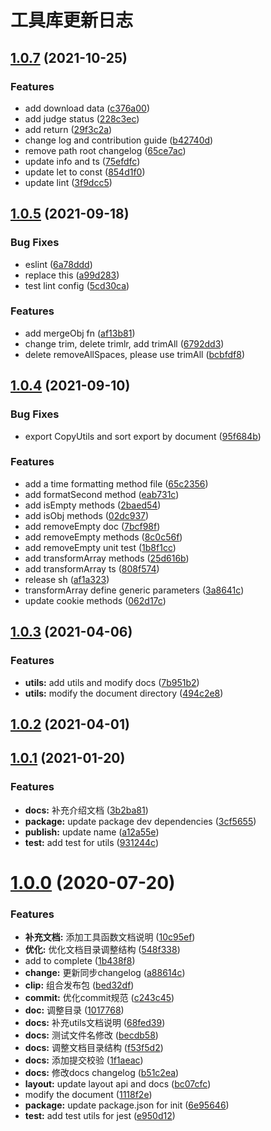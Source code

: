 # 工具库更新日志

## [1.0.7](https://github.com/DTStack/dt-utils/compare/v1.0.6...v1.0.7) (2021-10-25)


### Features

* add download data ([c376a00](https://github.com/DTStack/dt-utils/commit/c376a00eb571006fc3949b47f09d237ab39c08b1))
* add judge status ([228c3ec](https://github.com/DTStack/dt-utils/commit/228c3ec4d371b42849218d6796b7701668b34995))
* add return ([29f3c2a](https://github.com/DTStack/dt-utils/commit/29f3c2a55e8c8452bc4ba5428ac0518e779dfb15))
* change log and contribution guide ([b42740d](https://github.com/DTStack/dt-utils/commit/b42740d48db1460356debba41348f05cb79095b5))
* remove path root changelog ([65ce7ac](https://github.com/DTStack/dt-utils/commit/65ce7ac69831cc73bad40279ef2a45f98d8e5be4))
* update info and ts ([75efdfc](https://github.com/DTStack/dt-utils/commit/75efdfcc4dcca74e13aa5562d78f6f76ec8b8009))
* update let to const ([854d1f0](https://github.com/DTStack/dt-utils/commit/854d1f080213b489769077b36617567499197b7f))
* update lint ([3f9dcc5](https://github.com/DTStack/dt-utils/commit/3f9dcc5d64bccb360882b8ed306498e3e632873a))



## [1.0.5](https://github.com/DTStack/dt-utils/compare/v1.0.4...v1.0.5) (2021-09-18)


### Bug Fixes

* eslint ([6a78ddd](https://github.com/DTStack/dt-utils/commit/6a78ddd4ecbe4704596844e02de803187f2e5ee4))
* replace this ([a99d283](https://github.com/DTStack/dt-utils/commit/a99d283433e1030853d62f1ed1061d2b5f99d32c))
* test lint config ([5cd30ca](https://github.com/DTStack/dt-utils/commit/5cd30ca4c031d0b1417ffad701a262b79ec30ea8))


### Features

* add mergeObj fn ([af13b81](https://github.com/DTStack/dt-utils/commit/af13b8190173a12059bb384faa3c60aebc224612))
* change trim, delete trimlr, add trimAll ([6792dd3](https://github.com/DTStack/dt-utils/commit/6792dd39f98d9e6c61d87b0461c83dcb8677cfeb))
* delete removeAllSpaces, please use trimAll ([bcbfdf8](https://github.com/DTStack/dt-utils/commit/bcbfdf8059046f258b390e1bcc3331f3741c8e85))



## [1.0.4](https://github.com/DTStack/dt-utils/compare/v1.0.3...v1.0.4) (2021-09-10)


### Bug Fixes

* export CopyUtils and sort export by document ([95f684b](https://github.com/DTStack/dt-utils/commit/95f684b9ee07597d56eafc11a157ff353461c9b9))


### Features

* add a time formatting method file ([65c2356](https://github.com/DTStack/dt-utils/commit/65c2356789ed70991d2c295b685c2967f59752e1))
* add formatSecond method ([eab731c](https://github.com/DTStack/dt-utils/commit/eab731c6a499c1ad54b2e75d99fc7b4a17129a0e))
* add isEmpty methods ([2baed54](https://github.com/DTStack/dt-utils/commit/2baed54ddf5e992e183f6bf828e7e389b9cebb19))
* add isObj methods ([02dc937](https://github.com/DTStack/dt-utils/commit/02dc9379e7437418f18a41637c6798ce067163d8))
* add removeEmpty doc ([7bcf98f](https://github.com/DTStack/dt-utils/commit/7bcf98f53f181b7f3a1d03b92b519650a4750cdf))
* add removeEmpty methods ([8c0c56f](https://github.com/DTStack/dt-utils/commit/8c0c56f9ab4a4924a287fc947f871197c4c8a604))
* add removeEmpty unit test ([1b8f1cc](https://github.com/DTStack/dt-utils/commit/1b8f1ccb0b7f0d01042af3d8a5ca01e9380aa498))
* add transformArray methods ([25d616b](https://github.com/DTStack/dt-utils/commit/25d616b96e4e77b6f03f3ba8467e6b761c585a4f))
* add transformArray ts ([808f574](https://github.com/DTStack/dt-utils/commit/808f5745c96096472afd439cb094ccb5525c7d87))
* release sh ([af1a323](https://github.com/DTStack/dt-utils/commit/af1a3238c3dc50b5ed3fb7ee2a0c570d9317d958))
* transformArray define generic parameters ([3a8641c](https://github.com/DTStack/dt-utils/commit/3a8641c8647d8bcdf6f69834b73f513b98ce5723))
* update cookie methods ([062d17c](https://github.com/DTStack/dt-utils/commit/062d17c2d14d77e8af38067c7d7c34a372960310))



## [1.0.3](https://github.com/DTStack/dt-utils/compare/v1.0.2...v1.0.3) (2021-04-06)


### Features

* **utils:** add utils and modify docs ([7b951b2](https://github.com/DTStack/dt-utils/commit/7b951b2c87f7e4a2edac7c0da3ddd0ec46bdc0c6))
* **utils:** modify the document directory ([494c2e8](https://github.com/DTStack/dt-utils/commit/494c2e876cfd5dcd16e31dff4147a736213ea054))



## [1.0.2](https://github.com/DTStack/dt-utils/compare/v1.0.1...v1.0.2) (2021-04-01)



## [1.0.1](https://github.com/DTStack/dt-utils/compare/v1.0.0...v1.0.1) (2021-01-20)


### Features

* **docs:** 补充介绍文档 ([3b2ba81](https://github.com/DTStack/dt-utils/commit/3b2ba81ec99969fcc3fa9062d2efebdc1a087a14))
* **package:** update package dev dependencies ([3cf5655](https://github.com/DTStack/dt-utils/commit/3cf56550b07b69a84ee4409b55a225f1ba9b724f))
* **publish:** update name ([a12a55e](https://github.com/DTStack/dt-utils/commit/a12a55ebba599e8d3f6c7d7c308e4d3ed9e5d518))
* **test:** add test for utils ([931244c](https://github.com/DTStack/dt-utils/commit/931244cb458134d9e0aa843c06a1ceb29fb87686))



# [1.0.0](https://github.com/DTStack/dt-utils/compare/c243c4577b82636456478c63941477fcb693041b...v1.0.0) (2020-07-20)


### Features

* **补充文档:** 添加工具函数文档说明 ([10c95ef](https://github.com/DTStack/dt-utils/commit/10c95efb2a73bed3d83b28312d69ca9aa6b77bbd))
* **优化:** 优化文档目录调整结构 ([548f338](https://github.com/DTStack/dt-utils/commit/548f338e80e910aa249de0e9b3a18d35096a3db2))
* add to complete ([1b438f8](https://github.com/DTStack/dt-utils/commit/1b438f8d7d7c8366ac1572dc63d4401bf14d8d8e))
* **change:** 更新同步changelog ([a88614c](https://github.com/DTStack/dt-utils/commit/a88614c6a20d52dd1750fc0599d1c33aa1ed40a3))
* **clip:** 组合发布包 ([bed32df](https://github.com/DTStack/dt-utils/commit/bed32df4f308b5c7d0eced97c5f5903c3ca2aaf5))
* **commit:** 优化commit规范 ([c243c45](https://github.com/DTStack/dt-utils/commit/c243c4577b82636456478c63941477fcb693041b))
* **doc:** 调整目录 ([1017768](https://github.com/DTStack/dt-utils/commit/1017768c860b61e44945d4c87e98f4fb3fc13df9))
* **docs:** 补充utils文档说明 ([68fed39](https://github.com/DTStack/dt-utils/commit/68fed39ea2897398503023f3b4d3bd21c18dd127))
* **docs:** 测试文件名修改 ([becdb58](https://github.com/DTStack/dt-utils/commit/becdb58820f30b937c20c9a7a339ae2a2a673005))
* **docs:** 调整文档目录结构 ([f53f5d2](https://github.com/DTStack/dt-utils/commit/f53f5d2d24491acba58ef6af977dae31a4866f26))
* **docs:** 添加提交校验 ([1f1aeac](https://github.com/DTStack/dt-utils/commit/1f1aeac4ea325c0f9ad814f75e697dc1489c156b))
* **docs:** 修改docs changelog ([b51c2ea](https://github.com/DTStack/dt-utils/commit/b51c2ea538edea15388d9b23147b123dc2d2d258))
* **layout:** update layout api and docs ([bc07cfc](https://github.com/DTStack/dt-utils/commit/bc07cfcd3704443cbd6d1564f1dabefe0627b8b8))
* modify the document ([1118f2e](https://github.com/DTStack/dt-utils/commit/1118f2ee7f5c70bf7f2fd49594711be7b93bc709))
* **package:** update package.json for init ([6e95646](https://github.com/DTStack/dt-utils/commit/6e9564697e6617bc67c1132cc70415a10df8c173))
* **test:** add test utils for jest ([e950d12](https://github.com/DTStack/dt-utils/commit/e950d127330cb3b2ce6a00154b05324558e23b70))



